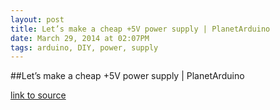 ```yaml
---
layout: post
title: Let’s make a cheap +5V power supply | PlanetArduino
date: March 29, 2014 at 02:07PM
tags: arduino, DIY, power, supply
---
```

##Let’s make a cheap +5V power supply | PlanetArduino

[link to source](http://ift.tt/1dDxpuh) 
